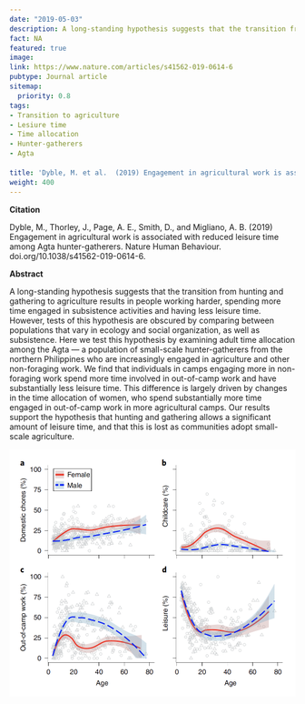```yaml
---
date: "2019-05-03"
description: A long-standing hypothesis suggests that the transition from hunting and gathering to agriculture results in people working harder, spending more time engaged in subsistence activities and having less leisure time. Here we test this hypothesis by examining adult time allocation among the Agta.
fact: NA
featured: true
image: 
link: https://www.nature.com/articles/s41562-019-0614-6
pubtype: Journal article
sitemap:
  priority: 0.8
tags:
- Transition to agriculture
- Lesiure time
- Time allocation
- Hunter-gatherers
- Agta 

title: 'Dyble, M. et al.  (2019) Engagement in agricultural work is associated with reduced leisure time among Agta hunter-gatherers. Nature Human Behaviour.'
weight: 400
---
```

**Citation**

Dyble, M., Thorley, J., Page, A. E., Smith, D., and Migliano, A. B.  (2019) Engagement in agricultural work is associated with reduced leisure time among Agta hunter-gatherers.  Nature Human Behaviour. doi.org/10.1038/s41562-019-0614-6.

**Abstract** 

A long-standing hypothesis suggests that the transition from hunting and gathering to agriculture results in people working harder, spending more time engaged in subsistence activities and having less leisure time. However, tests of this hypothesis are obscured by comparing between populations that vary in ecology and social organization, as well as subsistence. Here we test this hypothesis by examining adult time allocation among the Agta — a population of small-scale hunter-gatherers from the northern Philippines who are increasingly engaged in agriculture and other non-foraging work. We find that individuals in camps engaging more in non-foraging work spend more time involved in out-of-camp work and have substantially less leisure time. This difference is largely driven by changes in the time allocation of women, who spend substantially more time engaged in out-of-camp work in more agricultural camps. Our results support the hypothesis that hunting and gathering allows a significant amount of leisure time, and that this is lost as communities adopt small-scale agriculture.

![alt text](/img/lesiurepic.png) 
